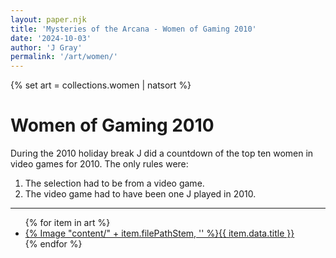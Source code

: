 ```yaml
---
layout: paper.njk
title: 'Mysteries of the Arcana - Women of Gaming 2010'
date: '2024-10-03'
author: 'J Gray'
permalink: '/art/women/'
---
```


{% set art = collections.women | natsort %}

<div class="gallery">

<h1>Women of Gaming 2010</h1>

During the 2010 holiday break J did a countdown of the top ten women in video games for 2010. The only rules were:

1. The selection had to be from a video game.
2. The video game had to have been one J played in 2010.

<hr />

<ul class="gallery-images">
{% for item in art %}
    <li><a href="{{ item.filePathStem }}">{% Image "content/" + item.filePathStem, '' %}<span>{{ item.data.title }}</span></a></li>
{% endfor %}
</ul>
</div>